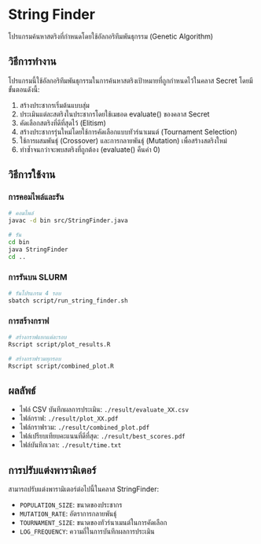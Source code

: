 # String Finder

โปรแกรมค้นหาสตริงที่กำหนดโดยใช้อัลกอริทึมพันธุกรรม (Genetic Algorithm)

## วิธีการทำงาน

โปรแกรมนี้ใช้อัลกอริทึมพันธุกรรมในการค้นหาสตริงเป้าหมายที่ถูกกำหนดไว้ในคลาส Secret โดยมีขั้นตอนดังนี้:

1. สร้างประชากรเริ่มต้นแบบสุ่ม
2. ประเมินแต่ละสตริงในประชากรโดยใช้เมธอด evaluate() ของคลาส Secret
3. คัดเลือกสตริงที่ดีที่สุดไว้ (Elitism)
4. สร้างประชากรรุ่นใหม่โดยใช้การคัดเลือกแบบทัวร์นาเมนต์ (Tournament Selection)
5. ใช้การผสมพันธุ์ (Crossover) และการกลายพันธุ์ (Mutation) เพื่อสร้างสตริงใหม่
6. ทำซ้ำจนกว่าจะพบสตริงที่ถูกต้อง (evaluate() คืนค่า 0)

## วิธีการใช้งาน

### การคอมไพล์และรัน

```bash
# คอมไพล์
javac -d bin src/StringFinder.java

# รัน
cd bin
java StringFinder
cd ..
```

### การรันบน SLURM

```bash
# รันโปรแกรม 4 รอบ
sbatch script/run_string_finder.sh
```

### การสร้างกราฟ

```bash
# สร้างกราฟแยกแต่ละรอบ
Rscript script/plot_results.R

# สร้างกราฟรวมทุกรอบ
Rscript script/combined_plot.R
```

## ผลลัพธ์

- ไฟล์ CSV บันทึกผลการประเมิน: `./result/evaluate_XX.csv`
- ไฟล์กราฟ: `./result/plot_XX.pdf`
- ไฟล์กราฟรวม: `./result/combined_plot.pdf`
- ไฟล์เปรียบเทียบคะแนนที่ดีที่สุด: `./result/best_scores.pdf`
- ไฟล์บันทึกเวลา: `./result/time.txt`

## การปรับแต่งพารามิเตอร์

สามารถปรับแต่งพารามิเตอร์ต่อไปนี้ในคลาส StringFinder:

- `POPULATION_SIZE`: ขนาดของประชากร
- `MUTATION_RATE`: อัตราการกลายพันธุ์
- `TOURNAMENT_SIZE`: ขนาดของทัวร์นาเมนต์ในการคัดเลือก
- `LOG_FREQUENCY`: ความถี่ในการบันทึกผลการประเมิน 